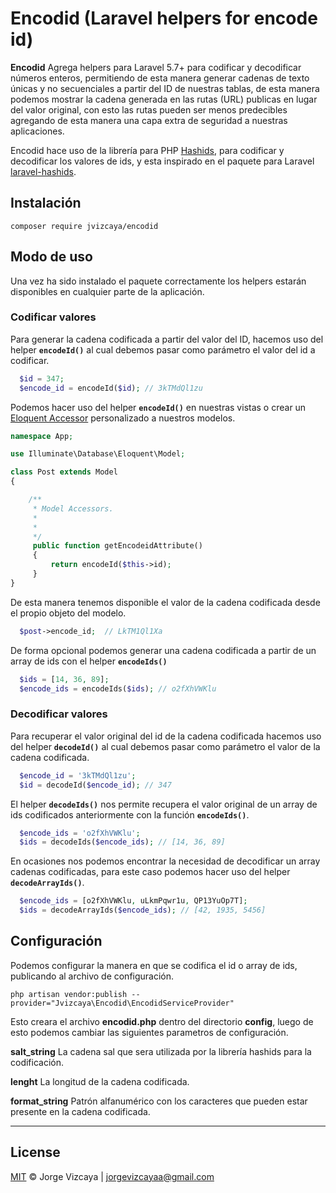 # Encodid (Laravel helpers for encode id)

**Encodid** Agrega helpers para Laravel 5.7+ para codificar y decodificar números enteros, permitiendo de esta manera generar cadenas de texto únicas y no secuenciales a partir del ID de nuestras tablas, de esta manera podemos mostrar la cadena generada en las rutas (URL) publicas en lugar del valor original, con esto las rutas pueden ser menos predecibles agregando de esta manera una capa extra de seguridad a nuestras aplicaciones.

Encodid hace uso de la librería para PHP [Hashids](https://github.com/ivanakimov/hashids.php), para codificar y decodificar los valores de ids, y esta inspirado en el paquete para Laravel [laravel-hashids](https://github.com/vinkla/laravel-hashids).


## Instalación

```
composer require jvizcaya/encodid
```
## Modo de uso

Una vez ha sido instalado el paquete correctamente los helpers estarán disponibles en cualquier parte de la aplicación.

### Codificar valores

Para generar la cadena codificada a partir del valor del ID, hacemos uso del helper **`encodeId()`** al cual debemos pasar como parámetro el valor del id a codificar.


```php
  $id = 347;
  $encode_id = encodeId($id); // 3kTMdQl1zu
```
Podemos hacer uso del helper **`encodeId()`** en nuestras vistas o crear un [Eloquent Accessor](https://laravel.com/docs/5.8/eloquent-mutators#defining-an-accessor) personalizado a nuestros modelos.

```php
namespace App;

use Illuminate\Database\Eloquent\Model;

class Post extends Model
{

    /**
     * Model Accessors.
     *
     *
     */
     public function getEncodeidAttribute()
     {
         return encodeId($this->id);
     }
}
```
De esta manera tenemos disponible el valor de la cadena codificada desde el propio objeto del modelo.

```php
  $post->encode_id;  // LkTM1Ql1Xa
```
De forma opcional podemos generar una cadena codificada a partir de un array de ids con el helper **`encodeIds()`**

```php
  $ids = [14, 36, 89];
  $encode_ids = encodeIds($ids); // o2fXhVWKlu
```

### Decodificar valores

Para recuperar el valor original del id de la cadena codificada hacemos uso del helper **`decodeId()`** al cual debemos pasar como parámetro el valor de la cadena codificada.

```php
  $encode_id = '3kTMdQl1zu';
  $id = decodeId($encode_id); // 347
```

El helper **`decodeIds()`** nos permite recupera el valor original de un array de ids codificados anteriormente con la función **`encodeIds()`**.

```php
  $encode_ids = 'o2fXhVWKlu';
  $ids = decodeIds($encode_ids); // [14, 36, 89]
```
En ocasiones nos podemos encontrar la necesidad de decodificar un array cadenas codificadas, para este caso podemos hacer uso del helper **`decodeArrayIds()`**.

```php
  $encode_ids = [o2fXhVWKlu, uLkmPqwr1u, QP13YuOp7T];
  $ids = decodeArrayIds($encode_ids); // [42, 1935, 5456]
```

## Configuración

Podemos configurar la manera en que se codifica el id o array de ids, publicando al archivo de configuración.

```
php artisan vendor:publish --provider="Jvizcaya\Encodid\EncodidServiceProvider"
```
Esto creara el archivo **encodid.php** dentro del directorio **config**, luego de esto podemos cambiar las siguientes parametros de configuración.

**salt_string** La cadena sal que sera utilizada por la librería hashids para la codificación.

**lenght** La longitud de la cadena codificada.

**format_string** Patrón alfanumérico con los caracteres que pueden estar presente en la cadena codificada.

---

## License

[MIT](LICENSE) © Jorge Vizcaya | jorgevizcayaa@gmail.com
